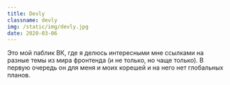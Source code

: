 ```yaml
---
title: Devly
classname: devly
img: /static/img/devly.jpg
date: 2020-03-06
---
```

Это мой паблик ВК, где я делюсь интересными мне ссылками на разные темы из мира фронтенда (и не только, но чаще только). В первую очередь он для меня и моих корешей и на него нет глобальных планов.

